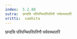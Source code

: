 ```yaml
---
index:  5.2.88
sutra:  छन्दसि परिपन्थिपरिपरिणौ पर्यवस्थातरि
vritti:  samhita 
---
```


छन्दसि परिपन्थिपरिपरिणौ पर्यवस्थातरि

